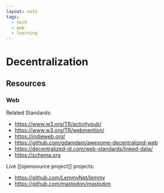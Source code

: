 ```yaml
---
layout: note
tags:
  - tech
  - web
  - learning
---
```


# Decentralization

## Resources

### Web

Related Standards:

- https://www.w3.org/TR/activitypub/
- https://www.w3.org/TR/webmention/
- https://indieweb.org/
- https://github.com/gdamdam/awesome-decentralized-web
- https://decentralized-id.com/web-standards/linked-data/
- https://schema.org

Live [[opensource project]] projects:

- https://github.com/LemmyNet/lemmy
- https://github.com/mastodon/mastodon
